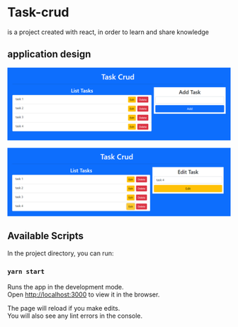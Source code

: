 # Task-crud

is a project created with react, in order to learn and share knowledge

## application design

![task add desing ](./desing/img1.png)

![task edit desing ](./desing/img2.png)

## Available Scripts

In the project directory, you can run:

### `yarn start`

Runs the app in the development mode.<br />
Open [http://localhost:3000](http://localhost:3000) to view it in the browser.

The page will reload if you make edits.<br />
You will also see any lint errors in the console.
